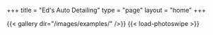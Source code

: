 +++ 
title = "Ed's Auto Detailing" 
type = "page"
layout = "home"
+++

{{< gallery dir="/images/examples/" />}} {{< load-photoswipe >}}